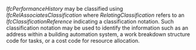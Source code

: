 _IfcPerformanceHistory_ may be classified using _IfcRelAssociatesClassification_ where _RelatingClassification_ refers to an _IfcClassificationReference_ indicating a classification notation. Such classification notation may be used to identify the information such as an address within a building automation system, a work breakdown structure code for tasks, or a cost code for resource allocation.